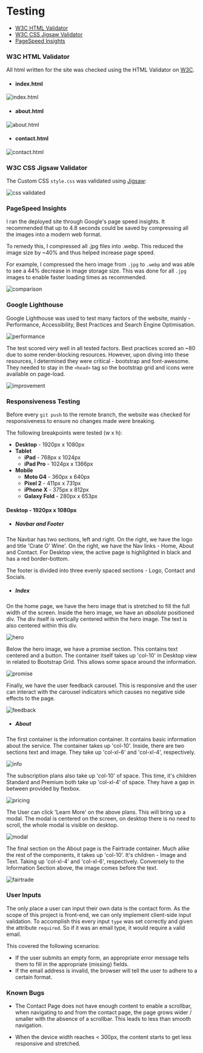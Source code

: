 # Testing

- [W3C HTML Validator](https://github.com/kenwilde1/crate-o-wine/blob/main/TESTING.md#w3c-html-validator)
- [W3C CSS Jigsaw Validator](https://github.com/kenwilde1/crate-o-wine/blob/main/TESTING.md#w3c-css-jigsaw-validator)
- [PageSpeed Insights](https://github.com/kenwilde1/crate-o-wine/blob/main/TESTING.md#pagespeed-insights)

### W3C HTML Validator

All html written for the site was checked using the HTML Validator on [W3C](https://validator.w3.org/).

- #### index.html

<img src="./markdown-images/w3c-index-validated.png" alt="index.html">

- #### about.html

<img src="./markdown-images/w3c-about-validated.png" alt="about.html">

- #### contact.html

<img src="./markdown-images/w3c-contact-validated.png" alt="contact.html">

### W3C CSS Jigsaw Validator

The Custom CSS `style.css` was validated using [Jigsaw](https://jigsaw.w3.org/css-validator/validator):

<img src="./markdown-images/w3c-css-validated.png" alt="css validated">

### PageSpeed Insights

I ran the deployed site through Google's page speed insights. It recommended that up to 4.8 seconds could be saved by compressing all the images into a modern web format.

To remedy this, I compressed all .jpg files into .webp. This reduced the image size by ~40% and thus helped increase page speed.

For example, I compressed the hero image from `.jpg` to `.webp` and was able to see a 44% decrease in image storage size. This was done for all `.jpg` images to enable faster loading times as recommended.

<img src="./assets/images/readme/comparison.png" alt="comparison">

### Google Lighthouse

Google Lighthouse was used to test many factors of the website, mainly - Performance, Accessibility, Best Practices and Search Engine Optimisation.

<img src="./assets/images/readme/lighthouse.png" alt="performance"/><br />

The test scored very well in all tested factors. Best practices scored an ~80 due to some render-blocking resources. However, upon diving into these resources, I determined they were critical - bootstrap and font-awesome. They needed to stay in the `<head>` tag so the bootstrap grid and icons were available on page-load.

<img src="./assets/images/readme/improvement.png" alt="improvement"/><br />

### Responsiveness Testing

Before every `git push` to the remote branch, the website was checked for responsiveness to ensure no changes made were breaking.

The following breakpoints were tested (w x h):

- **Desktop** - 1920px x 1080px
- **Tablet**
  - **iPad** - 768px x 1024px
  - **iPad Pro** - 1024px x 1366px
- **Mobile**
  - **Moto G4** - 360px x 640px
  - **Pixel 2** - 411px x 731px
  - **iPhone X** - 375px x 812px
  - **Galaxy Fold** - 280px x 653px

#### Desktop - 1920px x 1080px

- ##### Navbar and Footer

The Navbar has two sections, left and right. On the right, we have the logo and title 'Crate O' Wine'. On the right, we have the Nav links - Home, About and Contact. For Desktop view, the active page is highlighted in black and has a red border-bottom.

The footer is divided into three evenly spaced sections - Logo, Contact and Socials.

- ##### Index

On the home page, we have the hero image that is stretched to fill the full width of the screen. Inside the hero image, we have an _absolute_ positioned div. The div itself is vertically centered within the hero image. The text is also centered within this div.

<img src="./markdown-images/desktop-home-hero.png" alt="hero"/><br />

Below the hero image, we have a promise section. This contains text centered and a button. The container itself takes up 'col-10' in Desktop view in related to Bootstrap Grid. This allows some space around the information.

<img src="./markdown-images/desktop-home-promise.png" alt="promise"/><br />

Finally, we have the user feedback carousel. This is responsive and the user can interact with the carousel indicators which causes no negative side effects to the page.

<img src="./markdown-images/desktop-home-feedback.png" alt="feedback"/><br />

- ##### About

The first container is the information container. It contains basic information about the service. The container takes up 'col-10'. Inside, there are two sections text and image. They take up 'col-xl-6' and 'col-xl-4', respectively.

<img src="./markdown-images/desktop-about-information.png" alt="info"/><br />

The subscription plans also take up 'col-10' of space. This time, it's children Standard and Premium both take up 'col-xl-4' of space. They have a gap in between provided by flexbox.

<img src="./markdown-images/desktop-about-pricing.png" alt="pricing"/><br />

The User can click 'Learn More' on the above plans. This will bring up a modal. The modal is centered on the screen, on desktop there is no need to scroll, the whole modal is visible on desktop.

<img src="./markdown-images/desktop-about-modal.png" alt="modal"/><br />

The final section on the About page is the Fairtrade container. Much alike the rest of the components, it takes up 'col-10'. It's children - Image and Text. Taking up 'col-xl-4' and 'col-xl-6', respectively. Conversely to the Information Section above, the image comes before the text.

<img src="./markdown-images/desktop-about-fairtrade.png" alt="fairtrade"/><br />

### User Inputs

The only place a user can input their own data is the contact form. As the scope of this project is front-end, we can only implement client-side input validation. To accomplish this every input `type` was set correctly and given the attribute `required`. So if it was an email type, it would require a valid email.

This covered the following scenarios:

- If the user submits an empty form, an appropriate error message tells them to fill in the appropriate (missing) fields.
- If the email address is invalid, the browser will tell the user to adhere to a certain format.

### Known Bugs

- The Contact Page does not have enough content to enable a scrollbar, when navigating to and from the contact page, the page grows wider / smaller with the absence of a scrollbar. This leads to less than smooth navigation.

- When the device width reaches < 300px, the content starts to get less responsive and stretched.
